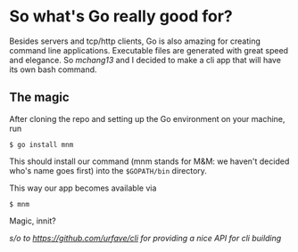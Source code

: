 # So what's Go really good for?

Besides servers and tcp/http clients, Go is also amazing for creating command line applications.
Executable files are generated with great speed and elegance.
So *mchang13* and I decided to make a cli app that will have its own bash command.


## The magic

After cloning the repo and setting up the Go environment on your machine, run
```
$ go install mnm
```
This should install our command (mnm stands for M&M: we haven't decided who's name goes first) into the `$GOPATH/bin` directory.

This way our app becomes available via
```
$ mnm
```
Magic, innit?




*s/o to https://github.com/urfave/cli for providing a nice API for cli building*